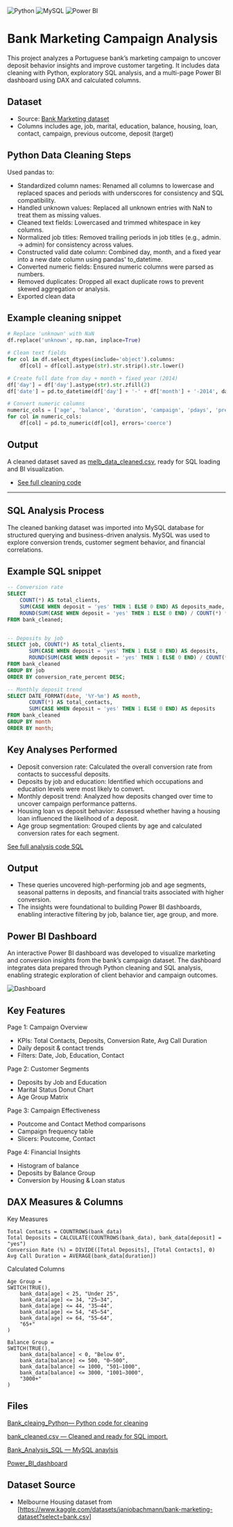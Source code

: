 ![Python](https://img.shields.io/badge/Python-3776AB.svg?style=for-the-badge&logo=Python&logoColor=white)
![MySQL](https://img.shields.io/badge/mysql-%2300f.svg?style=for-the-badge&logo=mysql&logoColor=white)
![Power BI](https://img.shields.io/badge/power_bi-F2C811?style=for-the-badge&logo=powerbi&logoColor=black)


# Bank Marketing Campaign Analysis

This project analyzes a Portuguese bank’s marketing campaign to uncover deposit behavior insights and improve customer targeting. It includes data cleaning with Python, exploratory SQL analysis, and a multi-page Power BI dashboard using DAX and calculated columns.

## Dataset

- Source: [Bank Marketing dataset](https://github.com/kChe626/Bank_Marketing/blob/main/bank.csv)
- Columns includes age, job, marital, education, balance, housing, loan, contact, campaign, previous outcome, deposit (target)

## Python Data Cleaning Steps

Used pandas to:
- Standardized column names: Renamed all columns to lowercase and replaced spaces and periods with underscores for consistency and SQL compatibility.
- Handled unknown values: Replaced all unknown entries with NaN to treat them as missing values.
- Cleaned text fields: Lowercased and trimmed whitespace in key columns.
- Normalized job titles: Removed trailing periods in job titles (e.g., admin. → admin) for consistency across values.
- Constructed valid date column: Combined day, month, and a fixed year into a new date column using pandas' to_datetime.
- Converted numeric fields: Ensured numeric columns were parsed as numbers.
- Removed duplicates: Dropped all exact duplicate rows to prevent skewed aggregation or analysis.
- Exported clean data

 ## Example cleaning snippet

```python
# Replace 'unknown' with NaN
df.replace('unknown', np.nan, inplace=True)

# Clean text fields
for col in df.select_dtypes(include='object').columns:
    df[col] = df[col].astype(str).str.strip().str.lower()

# Create full date from day + month + fixed year (2014)
df['day'] = df['day'].astype(str).str.zfill(2)
df['date'] = pd.to_datetime(df['day'] + '-' + df['month'] + '-2014', dayfirst=True, errors='coerce')

# Convert numeric columns
numeric_cols = ['age', 'balance', 'duration', 'campaign', 'pdays', 'previous']
for col in numeric_cols:
    df[col] = pd.to_numeric(df[col], errors='coerce')
```

## Output

A cleaned dataset saved as [melb_data_cleaned.csv](https://github.com/kChe626/Bank_Marketing/blob/main/bank_cleaned.csv), ready for SQL loading and BI visualization.

- [See full cleaning code](https://github.com/kChe626/Bank_Marketing/blob/main/Bank_cleaning_Python)

---

##  SQL Analysis Process

The cleaned banking dataset was imported into MySQL database for structured querying and business-driven analysis. MySQL was used to explore conversion trends, customer segment behavior, and financial correlations.

## Example SQL snippet
```sql
-- Conversion rate
SELECT 
    COUNT(*) AS total_clients,
    SUM(CASE WHEN deposit = 'yes' THEN 1 ELSE 0 END) AS deposits_made,
    ROUND(SUM(CASE WHEN deposit = 'yes' THEN 1 ELSE 0 END) / COUNT(*) * 100, 2) AS conversion_rate_percent
FROM bank_cleaned;


-- Deposits by job
SELECT job, COUNT(*) AS total_clients,
       SUM(CASE WHEN deposit = 'yes' THEN 1 ELSE 0 END) AS deposits,
       ROUND(SUM(CASE WHEN deposit = 'yes' THEN 1 ELSE 0 END) / COUNT(*) * 100, 2) AS conversion_rate_percent
FROM bank_cleaned
GROUP BY job
ORDER BY conversion_rate_percent DESC;

-- Monthly deposit trend
SELECT DATE_FORMAT(date, '%Y-%m') AS month,
       COUNT(*) AS total_contacts,
       SUM(CASE WHEN deposit = 'yes' THEN 1 ELSE 0 END) AS deposits
FROM bank_cleaned
GROUP BY month
ORDER BY month;
```

## Key Analyses Performed

- Deposit conversion rate: Calculated the overall conversion rate from contacts to successful deposits.
- Deposits by job and education: Identified which occupations and education levels were most likely to convert.
- Monthly deposit trend: Analyzed how deposits changed over time to uncover campaign performance patterns.
- Housing loan vs deposit behavior: Assessed whether having a housing loan influenced the likelihood of a deposit.
- Age group segmentation: Grouped clients by age and calculated conversion rates for each segment.

[See full analysis code SQL](https://github.com/kChe626/Bank_Marketing/blob/main/Bank_Analysis_SQL.sql)

## Output 

- These queries uncovered high-performing job and age segments, seasonal patterns in deposits, and financial traits associated with higher conversion.
- The insights were foundational to building Power BI dashboards, enabling interactive filtering by job, balance tier, age group, and more.

## Power BI Dashboard

An interactive Power BI dashboard was developed to visualize marketing and conversion insights from the bank’s campaign dataset. The dashboard integrates data prepared through Python cleaning and SQL analysis, enabling strategic exploration of client behavior and campaign outcomes.

![Dashboard](https://github.com/kChe626/Bank_Marketing/blob/main/bank_power_bi.pbix)

## Key Features

Page 1: Campaign Overview
- KPIs: Total Contacts, Deposits, Conversion Rate, Avg Call Duration
- Daily deposit & contact trends
- Filters: Date, Job, Education, Contact

Page 2: Customer Segments
- Deposits by Job and Education
- Marital Status Donut Chart
- Age Group Matrix

Page 3: Campaign Effectiveness
- Poutcome and Contact Method comparisons
- Campaign frequency table
- Slicers: Poutcome, Contact

Page 4: Financial Insights
- Histogram of balance
- Deposits by Balance Group
- Conversion by Housing & Loan status

## DAX Measures & Columns
Key Measures
```dax
Total Contacts = COUNTROWS(bank_data)
Total Deposits = CALCULATE(COUNTROWS(bank_data), bank_data[deposit] = "yes")
Conversion Rate (%) = DIVIDE([Total Deposits], [Total Contacts], 0)
Avg Call Duration = AVERAGE(bank_data[duration])
```
Calculated Columns

```dax
Age Group = 
SWITCH(TRUE(),
    bank_data[age] < 25, "Under 25",
    bank_data[age] <= 34, "25–34",
    bank_data[age] <= 44, "35–44",
    bank_data[age] <= 54, "45–54",
    bank_data[age] <= 64, "55–64",
    "65+"
)

Balance Group = 
SWITCH(TRUE(),
    bank_data[balance] < 0, "Below 0",
    bank_data[balance] <= 500, "0–500",
    bank_data[balance] <= 1000, "501–1000",
    bank_data[balance] <= 3000, "1001–3000",
    "3000+"
)
```

## Files

[Bank_cleaing_Python— Python code for cleaning](https://github.com/kChe626/Bank_Marketing/blob/main/Bank_cleaning_Python)

[bank_cleaned.csv — Cleaned and ready for SQL import.](https://github.com/kChe626/Bank_Marketing/blob/main/bank_cleaned.csv)

[Bank_Analysis_SQL — MySQL anaylsis](https://github.com/kChe626/Bank_Marketing/blob/main/Bank_Analysis_SQL.sql)

[Power_BI_dashboard](https://github.com/kChe626/Bank_Marketing/blob/main/bank_power_bi.pbix)

## Dataset Source

- Melbourne Housing dataset from [https://www.kaggle.com/datasets/janiobachmann/bank-marketing-dataset?select=bank.csv]

